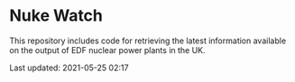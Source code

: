 # Nuke Watch

This repository includes code for retrieving the latest information available on the output of EDF nuclear power plants in the UK.

Last updated: 2021-05-25 02:17